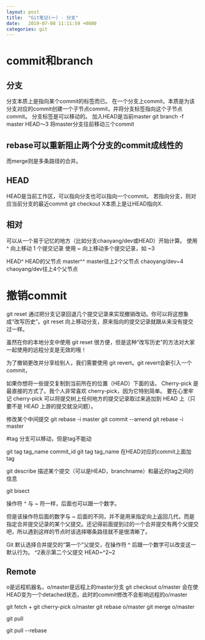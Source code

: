 ```yaml
---
layout: post
title:  "Git笔记(一) - 分支"
date:   2019-07-08 11:11:59 +0800
categories: git
---
```


# commit和branch

## 分支
分支本质上是指向某个commit的标签而已。
在一个分支上commit，本质是为该分支对应的commit创建一个子节点commit，并将分支标签指向这个子节点commit。
分支标签是可以移动的。
加入HEAD是当前master
git branch -f master HEAD～3
将master分支往前移动三个commit

## rebase可以重新阻止两个分支的commit成线性的
而merge则是多条路径的合并。

## HEAD
HEAD是当前工作区，可以指向分支也可以指向一个commit。
若指向分支，则对应当前分支的最近commit
git checkout X本质上是让HEAD指向X.

## 相对
可以从一个易于记忆的地方（比如分支chaoyang/dev或HEAD）开始计算。
使用 ^ 向上移动 1 个提交记录
使用 ~<num> 向上移动多个提交记录，如 ~3

HEAD^ HEAD的父节点
master^^ master往上2个父节点
chaoyang/dev~4 chaoyang/dev往上4个父节点


# 撤销commit

git reset 通过把分支记录回退几个提交记录来实现撤销改动。你可以将这想象成“改写历史”。git reset 向上移动分支，原来指向的提交记录就跟从来没有提交过一样。

虽然在你的本地分支中使用 git reset 很方便，但是这种“改写历史”的方法对大家一起使用的远程分支是无效的哦！

为了撤销更改并分享给别人，我们需要使用 git revert。git revert会新引入一个commit，


如果你想将一些提交复制到当前所在的位置（HEAD）下面的话， Cherry-pick 是最直接的方式了。我个人非常喜欢 cherry-pick，因为它特别简单。
要在心里牢记 cherry-pick 可以将提交树上任何地方的提交记录取过来追加到 HEAD 上（只要不是 HEAD 上游的提交就没问题）。


修改某个中间提交
git rebase -i master
git commit --amend
git rebase -i master


#tag
分支可以移动，但是tag不能动

git tag tag_name commit_id
git tag tag_name 在HEAD对应的commit上面加tag


git describe 描述某个提交（可以是HEAD，branchname）和最近的tag之间的信息

git bisect

操作符 ^ 与 ~ 符一样，后面也可以跟一个数字。

但是该操作符后面的数字与 ~ 后面的不同，并不是用来指定向上返回几代，而是指定合并提交记录的某个父提交。还记得前面提到过的一个合并提交有两个父提交吧，所以遇到这样的节点时该选择哪条路径就不是很清晰了。

Git 默认选择合并提交的“第一个”父提交，在操作符 ^ 后跟一个数字可以改变这一默认行为。
^2表示第二个父提交
HEAD~^2~2





## Remote
o是远程机器名，o/master是远程上的master分支
git checkout o/master 会在使HEAD变为一个detached状态，此时的commit修改不会影响远程的o/master


git fetch
+
git cherry-pick o/master
git rebase o/master
git merge o/master


git pull

git pull --rebase
